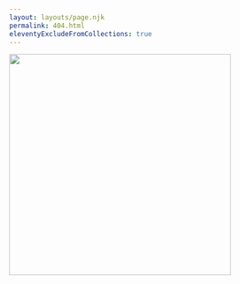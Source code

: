 ```yaml
---
layout: layouts/page.njk
permalink: 404.html
eleventyExcludeFromCollections: true
---
```

<img class="404img" height="400" src="{{ '/assets/img/404page.jpg' | url }}"/>